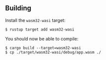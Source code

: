 ## Building

Install the `wasm32-wasi` target:
```
$ rustup target add wasm32-wasi
```

You should now be able to compile:
```
$ cargo build --target=wasm32-wasi
$ cp ./target/wasm32-wasi/debug/app.wasm ./
```
